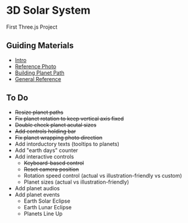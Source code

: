# 3D Solar System

First Three.js Project

## Guiding Materials

- [Intro](https://dev.to/hnicolus/how-to-use-threejs-in-react-nextjs-4120)
- [Reference Photo](./public/Reference.jpg)
- [Building Planet Path](https://www.tutorialspoint.com/how-to-make-a-ring-in-react-using-reactthree-fiber)
- [General Reference](https://threejs.org/docs/)

## To Do

- <strike>Resize planet paths</strike>
- <strike>Fix planet rotation to keep vertical axis fixed</strike>
- <strike>Double check planet acutal sizes</strike>
- <strike>Add controls holding bar</strike>
- <strike>Fix planet wrapping photo direction</strike>
- Add intorductory texts (tooltips to planets)
- Add "earth days" counter
- Add interactive controls
  - <strike>Keyboard-based control</strike>
  - <strike>Reset camera position</strike>
  - Rotation speed control (actual vs illustration-friendly vs custom)
  - Planet sizes (actual vs illustration-friendly)
- Add planet audios
- Add planet events
  - Earth Solar Eclipse
  - Earth Lunar Eclipse
  - Planets Line Up

